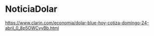 # NoticiaDolar
https://www.clarin.com/economia/dolar-blue-hoy-cotiza-domingo-24-abril_0_8p5OWCvyBb.html
